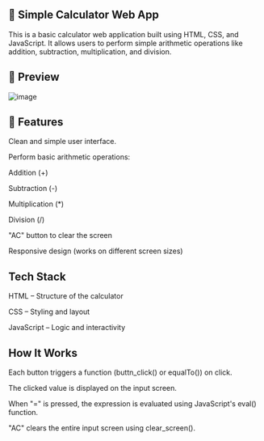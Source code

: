 🔢 Simple Calculator Web App
-----------------------------

This is a basic calculator web application built using HTML, CSS, and JavaScript. 
It allows users to perform simple arithmetic operations like addition, subtraction, multiplication, and division.



📸 Preview
-----------

![image](https://github.com/user-attachments/assets/d9711fe8-8ea0-4dad-8a3c-1a275f33a6c2)



🚀 Features
------------

Clean and simple user interface.

Perform basic arithmetic operations:

Addition (+)

Subtraction (-)

Multiplication (*)

Division (/)

"AC" button to clear the screen

Responsive design (works on different screen sizes)



Tech Stack
-----------

HTML – Structure of the calculator

CSS – Styling and layout

JavaScript – Logic and interactivity



How It Works
------------

Each button triggers a function (buttn_click() or equalTo()) on click.

The clicked value is displayed on the input screen.

When "=" is pressed, the expression is evaluated using JavaScript's eval() function.

"AC" clears the entire input screen using clear_screen().

